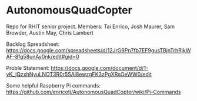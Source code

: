 # AutonomousQuadCopter
Repo for RHIT senior project. Members: Tai Enrico, Josh Maurer, Sam Browder, Austin May, Chris Lambert

Backlog Spreadsheet:
https://docs.google.com/spreadsheets/d/12JrG9Pn7fb7EF9gusTBjnTrhRjkWAF-8fq58unAy0nk/edit#gid=0

Proble Statement:
https://docs.google.com/document/d/1-vK_jQzxhNyuLNOT3R0r5SAl8ewzgFK3zPgXRsOeWW0/edit

Some helpful Raspberry Pi commands:
https://github.com/enricotj/AutonomousQuadCopter/wiki/Pi-Commands

